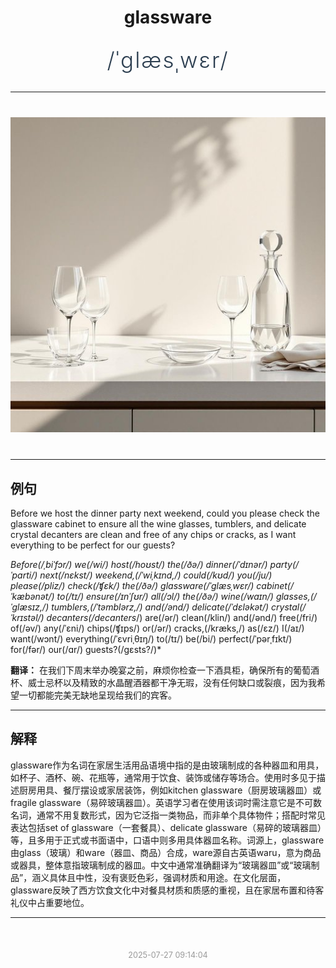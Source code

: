 <div align="center">

# glassware

<div style="margin: 30px 0;">
<h1 style="font-size: 2.5em; font-weight: 300; letter-spacing: 2px; margin: 0; color: #2c3e50;">
/ˈglæsˌwɛr/
</h1>
</div>

</div>

---

<div align="center" style="margin: 40px 0;">

![glassware](images/glassware.png)

</div>

---

## 例句

Before we host the dinner party next weekend, could you please check the glassware cabinet to ensure all the wine glasses, tumblers, and delicate crystal decanters are clean and free of any chips or cracks, as I want everything to be perfect for our guests?

*Before(/ˌbiˈfɔr/) we(/wi/) host(/hoʊst/) the(/ðə/) dinner(/ˈdɪnər/) party(/ˈpɑrti/) next(/nɛkst/) weekend,(/ˈwiˌkɪnd,/) could(/kʊd/) you(/ju/) please(/pliz/) check(/ʧɛk/) the(/ðə/) glassware(/ˈglæsˌwɛr/) cabinet(/ˈkæbənət/) to(/tɪ/) ensure(/ɪnˈʃʊr/) all(/ɔl/) the(/ðə/) wine(/waɪn/) glasses,(/ˈglæsɪz,/) tumblers,(/ˈtəmblərz,/) and(/ənd/) delicate(/ˈdɛləkət/) crystal(/ˈkrɪstəl/) decanters(/decanters*/) are(/ər/) clean(/klin/) and(/ənd/) free(/fri/) of(/əv/) any(/ˈɛni/) chips(/ʧɪps/) or(/ər/) cracks,(/kræks,/) as(/ɛz/) I(/aɪ/) want(/wɔnt/) everything(/ˈɛvriˌθɪŋ/) to(/tɪ/) be(/bi/) perfect(/ˈpərˌfɪkt/) for(/fər/) our(/ɑr/) guests?(/gɛsts?/)*

**翻译：** 在我们下周末举办晚宴之前，麻烦你检查一下酒具柜，确保所有的葡萄酒杯、威士忌杯以及精致的水晶醒酒器都干净无瑕，没有任何缺口或裂痕，因为我希望一切都能完美无缺地呈现给我们的宾客。

---

## 解释

glassware作为名词在家居生活用品语境中指的是由玻璃制成的各种器皿和用具，如杯子、酒杯、碗、花瓶等，通常用于饮食、装饰或储存等场合。使用时多见于描述厨房用具、餐厅摆设或家居装饰，例如kitchen glassware（厨房玻璃器皿）或fragile glassware（易碎玻璃器皿）。英语学习者在使用该词时需注意它是不可数名词，通常不用复数形式，因为它泛指一类物品，而非单个具体物件；搭配时常见表达包括set of glassware（一套餐具）、delicate glassware（易碎的玻璃器皿）等，且多用于正式或书面语中，口语中则多用具体器皿名称。词源上，glassware由glass（玻璃）和ware（器皿、商品）合成，ware源自古英语waru，意为商品或器具，整体意指玻璃制成的器皿。中文中通常准确翻译为“玻璃器皿”或“玻璃制品”，涵义具体且中性，没有褒贬色彩，强调材质和用途。在文化层面，glassware反映了西方饮食文化中对餐具材质和质感的重视，且在家居布置和待客礼仪中占重要地位。


---

<div align="center" style="margin-top: 50px;">
<small style="color: #999; font-size: 0.9em;">2025-07-27 09:14:04</small>
</div>
